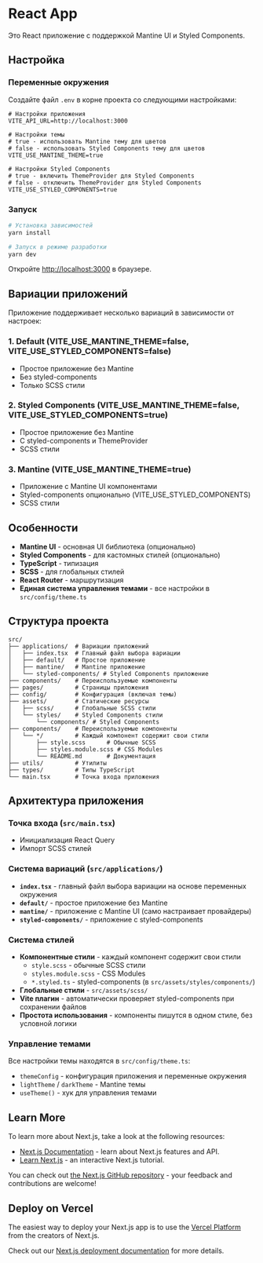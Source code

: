 # React App

Это React приложение с поддержкой Mantine UI и Styled Components.

## Настройка

### Переменные окружения

Создайте файл `.env` в корне проекта со следующими настройками:

```env
# Настройки приложения
VITE_API_URL=http://localhost:3000

# Настройки темы
# true - использовать Mantine тему для цветов
# false - использовать Styled Components тему для цветов
VITE_USE_MANTINE_THEME=true

# Настройки Styled Components
# true - включить ThemeProvider для Styled Components
# false - отключить ThemeProvider для Styled Components
VITE_USE_STYLED_COMPONENTS=true
```

### Запуск

```bash
# Установка зависимостей
yarn install

# Запуск в режиме разработки
yarn dev
```

Откройте [http://localhost:3000](http://localhost:3000) в браузере.

## Вариации приложений

Приложение поддерживает несколько вариаций в зависимости от настроек:

### 1. **Default** (VITE_USE_MANTINE_THEME=false, VITE_USE_STYLED_COMPONENTS=false)

- Простое приложение без Mantine
- Без styled-components
- Только SCSS стили

### 2. **Styled Components** (VITE_USE_MANTINE_THEME=false, VITE_USE_STYLED_COMPONENTS=true)

- Простое приложение без Mantine
- С styled-components и ThemeProvider
- SCSS стили

### 3. **Mantine** (VITE_USE_MANTINE_THEME=true)

- Приложение с Mantine UI компонентами
- Styled-components опционально (VITE_USE_STYLED_COMPONENTS)
- SCSS стили

## Особенности

- **Mantine UI** - основная UI библиотека (опционально)
- **Styled Components** - для кастомных стилей (опционально)
- **TypeScript** - типизация
- **SCSS** - для глобальных стилей
- **React Router** - маршрутизация
- **Единая система управления темами** - все настройки в `src/config/theme.ts`

## Структура проекта

```
src/
├── applications/  # Вариации приложений
│   ├── index.tsx  # Главный файл выбора вариации
│   ├── default/   # Простое приложение
│   ├── mantine/   # Mantine приложение
│   └── styled-components/ # Styled Components приложение
├── components/    # Переиспользуемые компоненты
├── pages/         # Страницы приложения
├── config/        # Конфигурация (включая темы)
├── assets/        # Статические ресурсы
│   ├── scss/      # Глобальные SCSS стили
│   └── styles/    # Styled Components стили
│       └── components/ # Styled Components
├── components/    # Переиспользуемые компоненты
│   └── */         # Каждый компонент содержит свои стили
│       ├── style.scss      # Обычные SCSS
│       ├── styles.module.scss # CSS Modules
│       └── README.md       # Документация
├── utils/         # Утилиты
├── types/         # Типы TypeScript
└── main.tsx       # Точка входа приложения
```

## Архитектура приложения

### Точка входа (`src/main.tsx`)

- Инициализация React Query
- Импорт SCSS стилей

### Система вариаций (`src/applications/`)

- **`index.tsx`** - главный файл выбора вариации на основе переменных окружения
- **`default/`** - простое приложение без Mantine
- **`mantine/`** - приложение с Mantine UI (само настраивает провайдеры)
- **`styled-components/`** - приложение с styled-components

### Система стилей

- **Компонентные стили** - каждый компонент содержит свои стили
  - `style.scss` - обычные SCSS стили
  - `styles.module.scss` - CSS Modules
  - `*.styled.ts` - styled-components (в `src/assets/styles/components/`)
- **Глобальные стили** - `src/assets/scss/`
- **Vite плагин** - автоматически проверяет styled-components при сохранении файлов
- **Простота использования** - компоненты пишутся в одном стиле, без условной логики

### Управление темами

Все настройки темы находятся в `src/config/theme.ts`:

- `themeConfig` - конфигурация приложения и переменные окружения
- `lightTheme` / `darkTheme` - Mantine темы
- `useTheme()` - хук для управления темами

## Learn More

To learn more about Next.js, take a look at the following resources:

- [Next.js Documentation](https://nextjs.org/docs) - learn about Next.js features and API.
- [Learn Next.js](https://nextjs.org/learn) - an interactive Next.js tutorial.

You can check out [the Next.js GitHub repository](https://github.com/vercel/next.js) - your feedback and contributions are welcome!

## Deploy on Vercel

The easiest way to deploy your Next.js app is to use the [Vercel Platform](https://vercel.com/new?utm_medium=default-template&filter=next.js&utm_source=create-next-app&utm_campaign=create-next-app-readme) from the creators of Next.js.

Check out our [Next.js deployment documentation](https://nextjs.org/docs/app/building-your-application/deploying) for more details.
